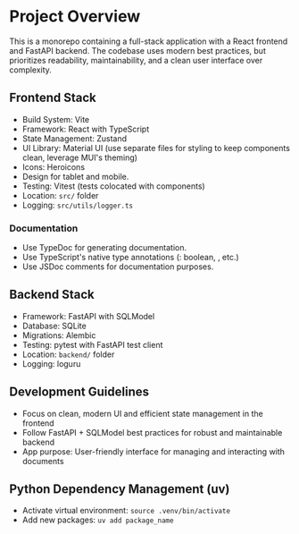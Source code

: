 # Project Overview
This is a monorepo containing a full-stack application with a React frontend and FastAPI backend.
The codebase uses modern best practices, but prioritizes readability, maintainability, and a clean user interface over complexity.

## Frontend Stack
- Build System: Vite
- Framework: React with TypeScript
- State Management: Zustand
- UI Library: Material UI (use separate files for styling to keep components clean, leverage MUI's theming)
- Icons: Heroicons
- Design for tablet and mobile.
- Testing: Vitest (tests colocated with components)
- Location: `src/` folder
- Logging: `src/utils/logger.ts`

### Documentation
- Use TypeDoc for generating documentation.
- Use TypeScript's native type annotations (: boolean, <string>, etc.)
- Use JSDoc comments for documentation purposes.


## Backend Stack
- Framework: FastAPI with SQLModel
- Database: SQLite
- Migrations: Alembic
- Testing: pytest with FastAPI test client
- Location: `backend/` folder
- Logging: loguru

## Development Guidelines
- Focus on clean, modern UI and efficient state management in the frontend
- Follow FastAPI + SQLModel best practices for robust and maintainable backend
- App purpose: User-friendly interface for managing and interacting with documents

## Python Dependency Management (uv)
- Activate virtual environment: `source .venv/bin/activate`
- Add new packages: `uv add package_name`